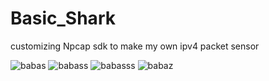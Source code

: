 # Basic_Shark
customizing Npcap sdk to make my own ipv4 packet sensor


![babas](https://github.com/tingmon2/Basic_Shark/assets/128055745/71c9ab88-d0ec-44fb-a367-f469f6f53b95)
![babass](https://github.com/tingmon2/Basic_Shark/assets/128055745/33f9704b-4024-4a2b-abac-1fd524267d79)
![babasss](https://github.com/tingmon2/Basic_Shark/assets/128055745/e5a8ade4-274a-4bbd-91aa-608aaff92a4a)
![babaz](https://github.com/tingmon2/Basic_Shark/assets/128055745/338c5327-7e3b-4914-bdd2-0f6a7f4ec813)

